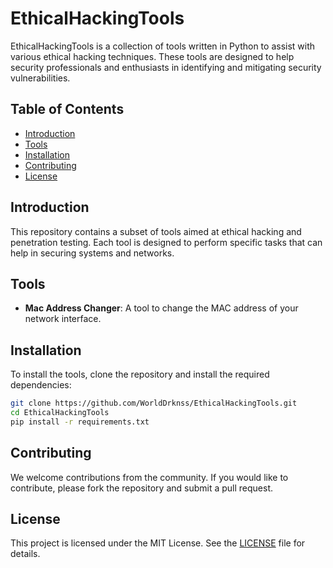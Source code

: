 # EthicalHackingTools

EthicalHackingTools is a collection of tools written in Python to assist with various ethical hacking techniques. These tools are designed to help security professionals and enthusiasts in identifying and mitigating security vulnerabilities.

## Table of Contents

- [Introduction](#introduction)
- [Tools](#tools)
- [Installation](#installation)
- [Contributing](#contributing)
- [License](#license)

## Introduction

This repository contains a subset of tools aimed at ethical hacking and penetration testing. Each tool is designed to perform specific tasks that can help in securing systems and networks.

## Tools

- **Mac Address Changer**: A tool to change the MAC address of your network interface.

## Installation

To install the tools, clone the repository and install the required dependencies:

```bash
git clone https://github.com/WorldDrknss/EthicalHackingTools.git
cd EthicalHackingTools
pip install -r requirements.txt
```

## Contributing

We welcome contributions from the community. If you would like to contribute, please fork the repository and submit a pull request.

## License

This project is licensed under the MIT License. See the [LICENSE](LICENSE) file for details.